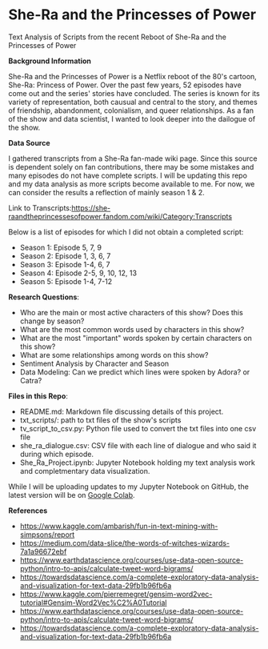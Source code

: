 # She-Ra and the Princesses of Power
Text Analysis of Scripts from the recent Reboot of She-Ra and the Princesses of Power

**Background Information**

She-Ra and the Princesses of Power is a Netflix reboot of the 80's cartoon, She-Ra: Princess of Power. Over the past few years, 52 episodes have come out and the series' stories have concluded. The series is known for its variety of representation, both causual and central to the story, and themes of friendship, abandonment, colonialism, and queer relationships. As a fan of the show and data scientist, I wanted to look deeper into the dailogue of the show.

**Data Source**

I gathered transcripts from a She-Ra fan-made wiki page. Since this source is dependent solely on fan contributions, there may be some mistakes and many episodes do not have complete scripts. I will be updating this repo and my data analysis as more scripts become available to me. For now, we can consider the results a reflection of mainly season 1 & 2. 

Link to Transcripts:https://she-raandtheprincessesofpower.fandom.com/wiki/Category:Transcripts

Below is a list of episodes for which I did not obtain a completed script: 

* Season 1: Episode 5, 7, 9
* Season 2: Episode 1, 3, 6, 7
* Season 3: Episode 1-4, 6, 7
* Season 4: Episode 2-5, 9, 10, 12, 13
* Season 5: Episode 1-4, 7-12


**Research Questions**: 

*   Who are the main or most active characters of this show? Does this change by season? 
*   What are the most common words used by characters in this show?
* What are the most "important" words spoken by certain characters on this show? 
* What are some relationships among words on this show? 
* Sentiment Analysis by Character and Season
* Data Modeling: Can we predict which lines were spoken by Adora? or Catra? 

**Files in this Repo**:

* README.md: Markdown file discussing details of this project. 
* txt_scripts/: path to txt files of the show's scripts
* tv_script_to_csv.py: Python file used to convert the txt files into one csv file
* she_ra_dialogue.csv: CSV file with each line of dialogue and who said it during which episode. 
* She_Ra_Project.ipynb: Jupyter Notebook holding my text analysis work and completmentary data visualization. 

While I will be uploading updates to my Jupyter Notebook on GitHub, the latest version will be on [Google Colab](https://colab.research.google.com/drive/1kkazlx1-L0pf5uvlMYmBeFjFPrXZ7wg-?usp=sharing).

**References**

* https://www.kaggle.com/ambarish/fun-in-text-mining-with-simpsons/report
* https://medium.com/data-slice/the-words-of-witches-wizards-7a1a96672ebf
* https://www.earthdatascience.org/courses/use-data-open-source-python/intro-to-apis/calculate-tweet-word-bigrams/
* https://towardsdatascience.com/a-complete-exploratory-data-analysis-and-visualization-for-text-data-29fb1b96fb6a
* https://www.kaggle.com/pierremegret/gensim-word2vec-tutorial#Gensim-Word2Vec%C2%A0Tutorial
* https://www.earthdatascience.org/courses/use-data-open-source-python/intro-to-apis/calculate-tweet-word-bigrams/
* https://towardsdatascience.com/a-complete-exploratory-data-analysis-and-visualization-for-text-data-29fb1b96fb6a
